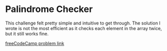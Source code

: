 # Palindrome Checker

This challenge felt pretty simple and intuitive to get through. The solution I wrote is not the most efficient as it checks each element in the array twice, but it still works fine.

[freeCodeCamp problem link](https://www.freecodecamp.org/learn/javascript-algorithms-and-data-structures/javascript-algorithms-and-data-structures-projects/palindrome-checker)

